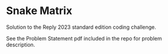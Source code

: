 # Snake Matrix
Solution to the Reply 2023 standard edition coding challenge.

See the Problem Statement pdf included in the repo for problem description.